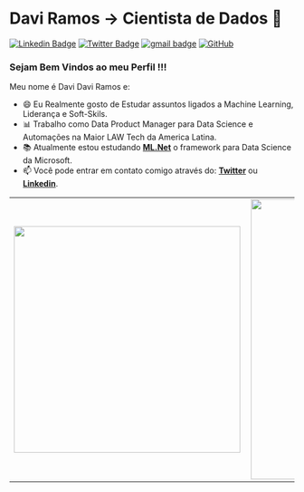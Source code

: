 # Davi Ramos -> Cientista de Dados 👋

[![Linkedin Badge](https://img.shields.io/badge/-LinkedIn-blue?style=flat-square&logo=Linkedin&logoColor=white&link=https://www.linkedin.com/in/davi-ramos/)](https://www.linkedin.com/in/davi-ramos/)
[![Twitter Badge](https://img.shields.io/badge/-Twitter-1DA1F2?style=flat-square&logo=Twitter&logoColor=white&link=https://twitter.com/Daviinfo/)](https://twitter.com/Daviinfo/)
[![gmail badge](https://img.shields.io/badge/Davi_Ramos-30302f?style=flat&logo=Gmail&logoColor=Red&link=mailto:davi.ramos@gmail.com)](mailto:davi.ramos@gmail.com)
<a href="https://github.com/DaviRamos"><img src="https://img.shields.io/github/followers/DaviRamos.svg?label=GitHub&style=social" alt="GitHub"></a>


### Sejam Bem Vindos ao meu Perfil !!!

Meu nome é Davi Davi Ramos e:

 - 😄 Eu Realmente gosto de Estudar assuntos ligados a Machine Learning, Liderança e Soft-Skils.
 - 📊 Trabalho como Data Product Manager para Data Science e Automações na Maior LAW Tech da America Latina.
 - 📚 Atualmente estou estudando [**ML.Net**](https://dotnet.microsoft.com/learn/ml-dotnet/) o framework para Data Science da Microsoft.
 - 📫 Você pode entrar em contato comigo através do: [**Twitter**](https://twitter.com/Daviinfo/) ou [**Linkedin**](https://www.linkedin.com/in/davi-ramos/).

<center>
<table>
  <tr>
      <td><img width="400px" align="left" src="https://github-readme-stats.vercel.app/api/top-langs/?username=daviramos&hide=css,html&layout=compact" /></td>
      <td><img width="495px" align="left" src="https://github-readme-stats.vercel.app/api?username=daviramos&theme=default&count_private=true&show_icons=true" /></td>
  </tr>   
</table>
</center>
